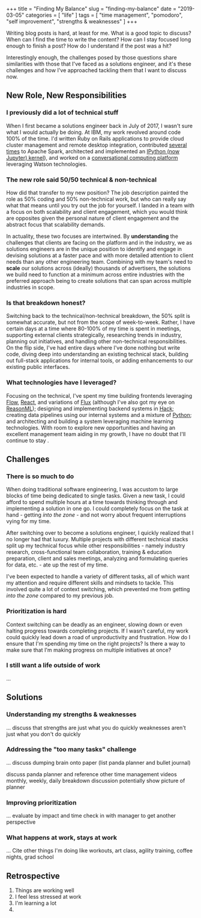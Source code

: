+++
title = "Finding My Balance"
slug = "finding-my-balance"
date = "2019-03-05"
categories = [ "life" ]
tags = [ "time management", "pomodoro", "self improvement", "strengths & weaknesses" ]
+++

Writing blog posts is hard, at least for me. What is a good topic to discuss?
When can I find the time to write the content? How can I stay focused long
enough to finish a post? How do I understand if the post was a hit?

Interestingly enough, the challenges posed by those questions share
similarities with those that I've faced as a solutions engineer, and it's these
challenges and how I've approached tackling them that I want to discuss now.

## New Role, New Responsibilities

### I previously did a lot of technical stuff

When I first became a solutions engineer back in July of 2017, I wasn't sure
what I would actually be doing. At IBM, my work revolved around code 100% of
the time. I'd written Ruby on Rails applications to provide cloud cluster
management and remote desktop integration, contributed
[several][apache-spark-1] [times][apache-spark-2] to Apache Spark, architected
and implemented an [IPython (now Jupyter) kernel][apache-toree]), and worked on
a [conversational computing platform][conversational-computing] leveraging
Watson technologies.

### The new role said 50/50 technical & non-technical

How did that transfer to my new position? The job description painted the role
as 50% coding and 50% non-technical work, but who can really say what that
means until you try out the job for yourself.  I landed in a team with a focus
on both scalability and client engagement, which you would think are opposites
given the personal nature of client engagement and the abstract focus that
scalability demands.

In actuality, these two focuses are intertwined. By __understanding__ the
challenges that clients are facing on the platform and in the industry, we as
solutions engineers are in the unique position to identify and engage in
devising solutions at a faster pace and with more detailed attention to client
needs than any other engineering team. Combining with my team's need to
__scale__ our solutions across (ideally) thousands of advertisers, the
solutions we build need to function at a minimum across entire industries with
the preferred approach being to create solutions that can span across multiple
industries in scope.

### Is that breakdown honest?

Switching back to the technical/non-technical breakdown, the 50% split is
somewhat accurate, but not from the scope of week-to-week. Rather, I have
certain days at a time where 80-100% of my time is spent in meetings,
supporting external clients strategically, researching trends in industry,
planning out initiatives, and handling other non-technical responsibilities. On
the flip side, I've had entire days where I've done nothing but write code,
diving deep into understanding an existing technical stack, building out
full-stack applications for internal tools, or adding enhancements to our
existing public interfaces.

### What technologies have I leveraged?

Focusing on the technical, I've spent my time building frontends leveraging
[Flow][flow], [React][reactjs], and variations of [Flux][flux] (although I've
also got my eye on [ReasonML][reasonml]); designing and implementing backend
systems in [Hack][hack]; creating data pipelines using our internal systems and
a mixture of [Python][python]; and architecting and building a system
leveraging machine learning technologies. With room to explore new
opportunities and having an excellent management team aiding in my growth, I
have no doubt that I'll continue to stay .

## Challenges

### There is so much to do

When doing traditional software engineering, I was accustom to large blocks of
time being dedicated to single tasks. Given a new task, I could afford to spend
multiple hours at a time towards thinking through and implementing a solution
in one go. I could completely focus on the task at hand - getting _into the
zone_ - and not worry about frequent interruptions vying for my time.

After switching over to become a solutions engineer, I quickly realized that I no
longer had that luxury. Multiple projects with different technical stacks split
up my technical focus while other responsibilities - namely industry research,
cross-functional team collaboration, training & education preparation, client
and sales meetings, analyzing and formulating queries for data, etc. - ate up
the rest of my time.

I've been expected to handle a variety of different tasks, all of which want my
attention and require different skills and mindsets to tackle. This involved
quite a lot of context switching, which prevented me from getting _into the
zone_ compared to my previous job.

### Prioritization is hard

Context switching can be deadly as an engineer, slowing down or even halting
progress towards completing projects. If I wasn't careful, my work could
quickly lead down a road of unproductivity and frustration. How do I ensure
that I'm spending my time on the right projects? Is there a way to make sure
that I'm making progress on multiple initiatives at once?

### I still want a life outside of work

...


## Solutions

### Understanding my strengths & weaknesses

...
discuss that strengths are just what you do quickly
weaknesses aren't just what you don't do quickly

### Addressing the "too many tasks" challenge

...
discuss dumping brain onto paper (list panda planner and bullet journal)

discuss panda planner and reference other time management videos
monthly, weekly, daily breakdown discussion
potentially show picture of planner

### Improving prioritization

...
evaluate by impact and time
check in with manager to get another perspective

### What happens at work, stays at work

...
Cite other things I'm doing like workouts, art class, agility training, coffee
nights, grad school

## Retrospective

1. Things are working well
2. I feel less stressed at work
3. I'm learning a lot
4.

[apache-toree]: https://toree.incubator.apache.org/
[conversational-computing]: https://find-stews-video-on-youtube.com/
[apache-spark-1]: https://github.com/apache/spark/commit/191d7cf2a655d032f160b9fa181730364681d0e7
[apache-spark-2]: https://github.com/apache/spark/commit/d05c9ee6e8441e54732e40de45d1d2311307908f
[smb]: https://www.gartner.com/it-glossary/smbs-small-and-midsize-businesses/
[conversational-computing]: https://www.youtube.com/watch?v=-fo_bvxxXww
[flow]: https://flow.org/
[hack]: https://hacklang.org/
[reasonml]: https://reasonml.github.io/
[reactjs]: https://reactjs.org/
[flux]: https://facebook.github.io/flux/docs/overview.html
[python]: https://www.python.org/
[inbox-zero]: https://www.youtube.com/watch?v=z9UjeTMb3Yk

